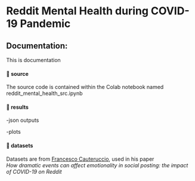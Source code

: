 # Reddit Mental Health during COVID-19 Pandemic

<h2>Documentation:</h2>


This is documentation

<h4>📁 source</h4>

The source code is contained within the Colab notebook named reddit_mental_health_src.ipynb


<h4>📁 results</h4>


-json outputs

-plots


<h4>📁 datasets</h4>

Datasets are from <a href="https://bitbucket.org/cauteruccio/reddit-dataset/src/master/">Francesco Cauteruccio</a>, used in his paper<br> <i> How dramatic events can affect emotionality in social posting: the impact of COVID-19 on Reddit</i>



